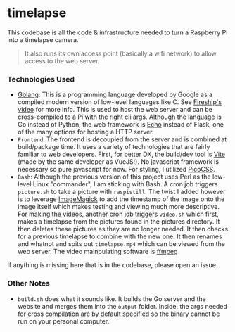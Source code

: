 # timelapse

This codebase is all the code & infrastructure needed to turn a Raspberry Pi into a timelapse camera.

> It also runs its own access point (basically a wifi network) to allow access to the web server.

### Technologies Used

<!-- Variables -->
[tutorial]: https://www.raspberrypi.com/documentation/computers/configuration.html#before-you-begin
[Golang]: https://go.dev/
[fireship_Go_video]: https://www.youtube.com/watch?v=446E-r0rXHI
[Echo]: https://echo.labstack.com/
[Vite]: https://vitejs.dev/
[PicoCSS]: https://picocss.com/
[ImageMagick]: https://imagemagick.org/index.php
[ffmpeg]: https://ffmpeg.org/


- [Golang]: This is a programming language developed by Google as a compiled modern version of low-level languages like C. See [Fireship's video][fireship_Go_video] for more info. This is used to host the web server and can be cross-compiled to a Pi with the right cli args. Although the language is Go instead of Python, the web framework is [Echo] instead of Flask, one of the many options for hosting a HTTP server.
- `Frontend`: The frontend is decoupled from the server and is combined at build/package time. It uses a variety of technologies that are fairly familiar to web developers. First, for better DX, the build/dev tool is [Vite] (made by the same developer as VueJS!). No javascript framework is necessary so pure javascript for now. For styling, I utilized [PicoCSS].
- `Bash`: Although the previous version of this project uses Perl as the low-level Linux "commander", I am sticking with Bash. A cron job triggers `picture.sh` to take a picture with `raspistill`. The twist I added however is to leverage [ImageMagick] to add the timestamp of the image onto the image itself which makes testing and viewing much more descriptive. For making the videos, another cron job triggers `video.sh` which first, makes a timelapse from the pictures found in the pictures directory. It then deletes these pictures as they are no longer needed. It then checks for a previous timelapse to combine with the new one. It then renames and whatnot and spits out `timelapse.mp4` which can be viewed from the web server. The video mainpulating software is [ffmpeg]

If anything is missing here that is in the codebase, please open an issue.

### Other Notes

- `build.sh` does what it sounds like. It builds the Go server and the website and merges them into the `output` folder. Inside, the args needed for cross compilation are by default specified so the binary cannot be run on your personal computer.